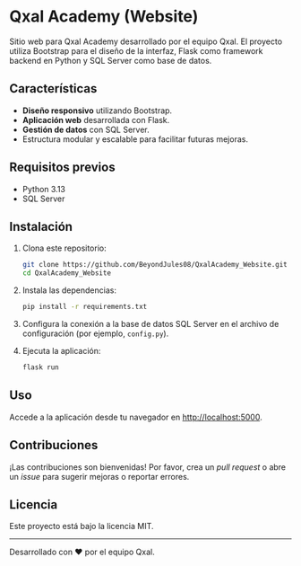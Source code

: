 # Qxal Academy (Website)

Sitio web para Qxal Academy desarrollado por el equipo Qxal. El proyecto utiliza Bootstrap para el diseño de la interfaz, Flask como framework backend en Python y SQL Server como base de datos.

## Características

- **Diseño responsivo** utilizando Bootstrap.
- **Aplicación web** desarrollada con Flask.
- **Gestión de datos** con SQL Server.
- Estructura modular y escalable para facilitar futuras mejoras.

## Requisitos previos

- Python 3.13
- SQL Server

## Instalación

1. Clona este repositorio:
   ```bash
   git clone https://github.com/BeyondJules08/QxalAcademy_Website.git
   cd QxalAcademy_Website
   ```

2. Instala las dependencias:
   ```bash
   pip install -r requirements.txt
   ```

3. Configura la conexión a la base de datos SQL Server en el archivo de configuración (por ejemplo, `config.py`).

4. Ejecuta la aplicación:
   ```bash
   flask run
   ```

## Uso

Accede a la aplicación desde tu navegador en [http://localhost:5000](http://localhost:5000).

## Contribuciones

¡Las contribuciones son bienvenidas! Por favor, crea un *pull request* o abre un *issue* para sugerir mejoras o reportar errores.

## Licencia

Este proyecto está bajo la licencia MIT.

---

Desarrollado con ❤️ por el equipo Qxal.
